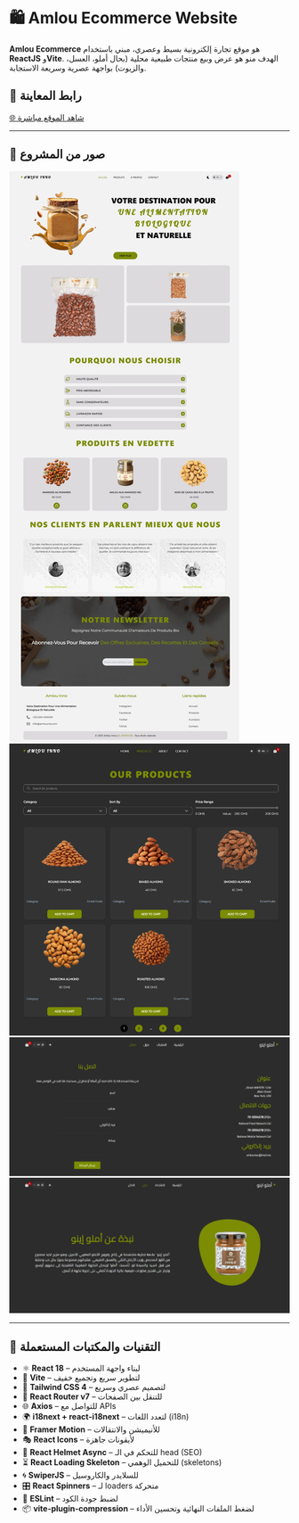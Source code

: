 # 🛍️ Amlou Ecommerce Website

**Amlou Ecommerce** هو موقع تجارة إلكترونية بسيط وعصري، مبني باستخدام **ReactJS** و**Vite**. الهدف منو هو عرض وبيع منتجات طبيعية محلية (بحال أملو، العسل، والزيوت) بواجهة عصرية وسريعة الاستجابة.

## 🔗 رابط المعاينة

[🌐 شاهد الموقع مباشرة](https://amlou-ecommerce-website.vercel.app/) 

---

## 📸 صور من المشروع



![واجهة الصفحة الرئيسية](public/assets/home.jpeg)
![واجهة صفحة المنتجات](public/assets/products.jpeg)
![واجهة صفحة الاتصال](public/assets/contact.jpeg)
![واجهة صفحة حول](public/assets/about.jpeg)

---

## 🧰 التقنيات والمكتبات المستعملة

- ⚛️ **React 18** – لبناء واجهة المستخدم
- 🚀 **Vite** – لتطوير سريع وتجميع خفيف
- 🎨 **Tailwind CSS 4** – لتصميم عصري وسريع
- 🔄 **React Router v7** – للتنقل بين الصفحات
- 🌐 **Axios** – للتواصل مع APIs
- 🌍 **i18next + react-i18next** – لتعدد اللغات (i18n)
- 🧠 **Framer Motion** – للأنيميشن والانتقالات
- 🎭 **React Icons** – لأيقونات جاهزة
- 🧪 **React Helmet Async** – للتحكم في الـ head (SEO)
- ⏳ **React Loading Skeleton** – للتحميل الوهمي (skeletons)
- 🌀 **SwiperJS** – للسلايدر والكاروسيل
- 🎛️ **React Spinners** – لـ loaders متحركة
- 🧪 **ESLint** – لضبط جودة الكود
- 📦 **vite-plugin-compression** – لضغط الملفات النهائية وتحسين الأداء


